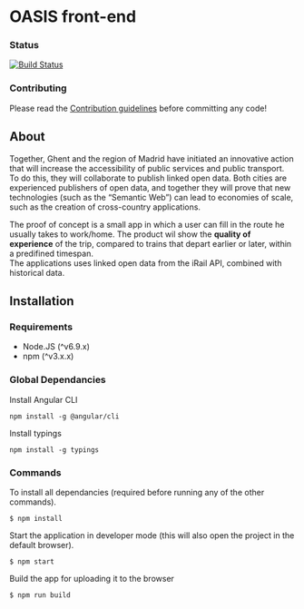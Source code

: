 # OASIS front-end
### Status
[![Build Status](https://travis-ci.org/oSoc17/oasis-frontend.png)](https://travis-ci.org/oSoc17/oasis-frontend)
### Contributing
Please read the [Contribution guidelines](https://github.com/oSoc17/oasis-frontend/blob/develop/CONTRIBUTING.md) before committing any code!
## About
Together, Ghent and the region of Madrid have initiated an innovative action that will increase the accessibility of public services and public transport. To do this, they will collaborate to publish linked open data. Both cities are experienced publishers of open data, and together they will prove that new technologies (such as the “Semantic Web”) can lead to economies of scale, such as the creation of cross-country applications.  

The proof of concept is a small app in which a user can fill in the route he usually takes to work/home. The product wil show the **quality of experience** of the trip, compared to trains that depart earlier or later, within a predifined timespan.  
The applications uses linked open data from the iRail API, combined with historical data.

## Installation
### Requirements
* Node.JS (^v6.9.x)
* npm (^v3.x.x)

### Global Dependancies
Install Angular CLI
```
npm install -g @angular/cli
```

Install typings
```
npm install -g typings
```

### Commands
To install all dependancies (required before running any of the other commands).
```
$ npm install
```
Start the application in developer mode (this will also open the project in the default browser).
```
$ npm start
```
Build the app for uploading it to the browser
```
$ npm run build
```
